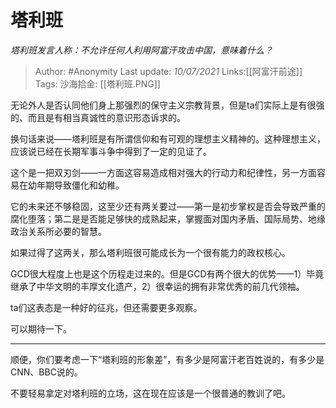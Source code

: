 # 塔利班
*塔利班发言人称：不允许任何人利用阿富汗攻击中国，意味着什么？*

> Author: #Anonymity
> Last update: *10/07/2021*
> Links:[[阿富汗前途]]
> Tags:
> 沙海拾金: [[塔利班.PNG]]

无论外人是否认同他们身上那强烈的保守主义宗教背景，但是ta们实际上是有很强的、而且是有相当真诚性的意识形态诉求的。

换句话来说——塔利班是有所谓信仰和有可观的理想主义精神的。这种理想主义，应该说已经在长期军事斗争中得到了一定的见证了。

这个是一把双刃剑——一方面这容易造成相对强大的行动力和纪律性，另一方面容易在幼年期导致僵化和幼稚。

它的未来还不够稳固，这至少还有两关要过——第一是初步掌权是否会导致严重的腐化堕落；第二是是否能足够快的成熟起来，掌握面对国内矛盾、国际局势、地缘政治关系所必要的智慧。

如果过得了这两关，那么塔利班很可能成长为一个很有能力的政权核心。

GCD很大程度上也是这个历程走过来的。但是GCD有两个很大的优势——1）毕竟继承了中华文明的丰厚文化遗产，2）很幸运的拥有非常优秀的前几代领袖。

ta们这表态是一种好的征兆，但还需要更多观察。

可以期待一下。

---

顺便，你们要考虑一下“塔利班的形象差”，有多少是阿富汗老百姓说的，有多少是CNN、BBC说的。

不要轻易拿定对塔利班的立场，这在现在应该是一个很普通的教训了吧。
